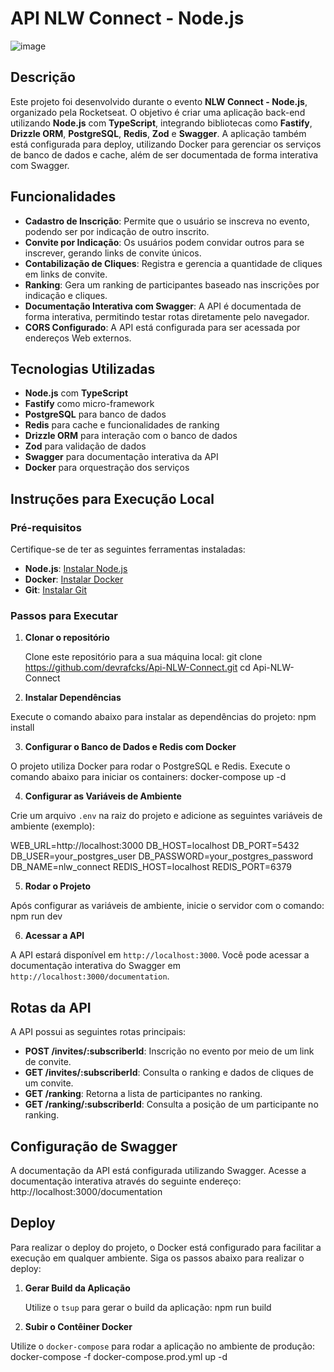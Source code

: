 # API NLW Connect - Node.js

![image](https://github.com/user-attachments/assets/ac651803-ee36-4249-a2d6-e6961b589025)


## Descrição

Este projeto foi desenvolvido durante o evento **NLW Connect - Node.js**, organizado pela Rocketseat. O objetivo é criar uma aplicação back-end utilizando **Node.js** com **TypeScript**, integrando bibliotecas como **Fastify**, **Drizzle ORM**, **PostgreSQL**, **Redis**, **Zod** e **Swagger**. A aplicação também está configurada para deploy, utilizando Docker para gerenciar os serviços de banco de dados e cache, além de ser documentada de forma interativa com Swagger.

## Funcionalidades

- **Cadastro de Inscrição**: Permite que o usuário se inscreva no evento, podendo ser por indicação de outro inscrito.
- **Convite por Indicação**: Os usuários podem convidar outros para se inscrever, gerando links de convite únicos.
- **Contabilização de Cliques**: Registra e gerencia a quantidade de cliques em links de convite.
- **Ranking**: Gera um ranking de participantes baseado nas inscrições por indicação e cliques.
- **Documentação Interativa com Swagger**: A API é documentada de forma interativa, permitindo testar rotas diretamente pelo navegador.
- **CORS Configurado**: A API está configurada para ser acessada por endereços Web externos.

## Tecnologias Utilizadas

- **Node.js** com **TypeScript**
- **Fastify** como micro-framework
- **PostgreSQL** para banco de dados
- **Redis** para cache e funcionalidades de ranking
- **Drizzle ORM** para interação com o banco de dados
- **Zod** para validação de dados
- **Swagger** para documentação interativa da API
- **Docker** para orquestração dos serviços

## Instruções para Execução Local

### Pré-requisitos

Certifique-se de ter as seguintes ferramentas instaladas:

- **Node.js**: [Instalar Node.js](https://nodejs.org)
- **Docker**: [Instalar Docker](https://www.docker.com/get-started)
- **Git**: [Instalar Git](https://git-scm.com/)

### Passos para Executar

1. **Clonar o repositório**

   Clone este repositório para a sua máquina local:
  git clone https://github.com/devrafcks/Api-NLW-Connect.git
  cd Api-NLW-Connect


2. **Instalar Dependências**

Execute o comando abaixo para instalar as dependências do projeto:
npm install


3. **Configurar o Banco de Dados e Redis com Docker**

O projeto utiliza Docker para rodar o PostgreSQL e Redis. Execute o comando abaixo para iniciar os containers:
docker-compose up -d

4. **Configurar as Variáveis de Ambiente**

Crie um arquivo `.env` na raiz do projeto e adicione as seguintes variáveis de ambiente (exemplo):

WEB_URL=http://localhost:3000
DB_HOST=localhost
DB_PORT=5432
DB_USER=your_postgres_user
DB_PASSWORD=your_postgres_password
DB_NAME=nlw_connect
REDIS_HOST=localhost
REDIS_PORT=6379

5. **Rodar o Projeto**

Após configurar as variáveis de ambiente, inicie o servidor com o comando:
npm run dev

6. **Acessar a API**

A API estará disponível em `http://localhost:3000`. Você pode acessar a documentação interativa do Swagger em `http://localhost:3000/documentation`.

## Rotas da API

A API possui as seguintes rotas principais:

- **POST /invites/:subscriberId**: Inscrição no evento por meio de um link de convite.
- **GET /invites/:subscriberId**: Consulta o ranking e dados de cliques de um convite.
- **GET /ranking**: Retorna a lista de participantes no ranking.
- **GET /ranking/:subscriberId**: Consulta a posição de um participante no ranking.

## Configuração de Swagger

A documentação da API está configurada utilizando Swagger. Acesse a documentação interativa através do seguinte endereço:
http://localhost:3000/documentation

## Deploy

Para realizar o deploy do projeto, o Docker está configurado para facilitar a execução em qualquer ambiente. Siga os passos abaixo para realizar o deploy:

1. **Gerar Build da Aplicação**

   Utilize o `tsup` para gerar o build da aplicação:
npm run build


2. **Subir o Contêiner Docker**

Utilize o `docker-compose` para rodar a aplicação no ambiente de produção:
docker-compose -f docker-compose.prod.yml up -d
